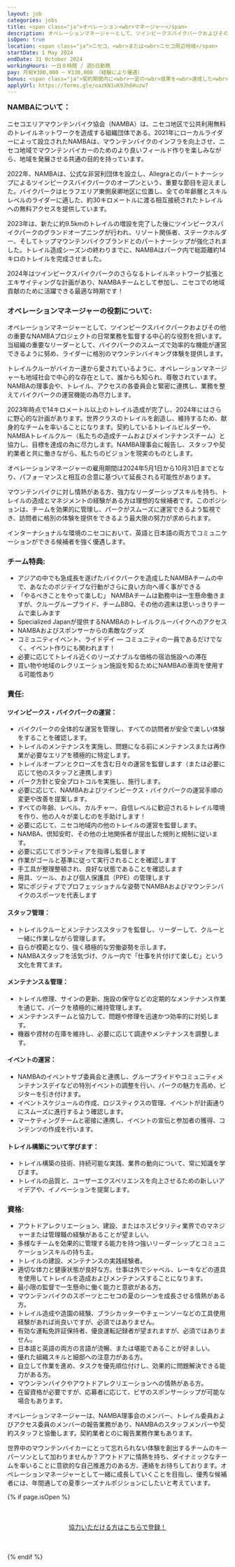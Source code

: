 ```yaml
---
layout: job
categories: jobs
title: <span class="ja">オペレーション<wbr>マネージャー</span>
description: オペレーションマネージャーとして、ツインピークスバイクパークおよびその他の重要なNAMBAプロジェクトの日常業務を監督する中心的な役割を担います。当組織の重要なリーダーとして、バイクパークのスムーズで効率的な機能が運営できるように努め、ライダーに格別のマウンテンバイキング体験を提供します
isOpen: true
location: <span class="ja">ニセコ、<wbr>または<wbr>ニセコ周辺地域</span>
startDate: 1 May 2024
endDate: 31 October 2024
workingHours: 一日８時間 / 週5日勤務
pay: 月給¥300,000 ~ ¥330,000 （経験により優遇）
bonus: <span class="ja">契約期間内に<wbr>一定の<wbr>成果を<wbr>達成した<wbr>方には<wbr>最大100,000円の<wbr>報酬が<wbr>支給</span>
applyUrl: https://forms.gle/oazKN1uK9Jh6Huzw7
---
```

<h3 style="margin-top:0;" id="about-namba"><span class="ja">NAMBAに<wbr>ついて<wbr>：</span></h3>

<span class="ja">ニセコエリアマウンテンバイク協会<wbr>（NAMBA）は、<wbr>ニセコ地区で<wbr>公共利用無料の<wbr>トレイルネットワークを<wbr>造成する<wbr>組織団体である。<wbr>2021年に<wbr>ローカルライダーに<wbr>よって<wbr>設立された<wbr>NAMBAは、<wbr>マウンテンバイクの<wbr>インフラを<wbr>向上させ、<wbr>ニセコ地域で<wbr>マウンテンバイカーの<wbr>ためのより<wbr>良い<wbr>フィールド作りを<wbr>楽しみながら、<wbr> 地域を<wbr>発展させる<wbr>共通の<wbr>目的を<wbr>持っています。</span>

<span class="ja">2022年、<wbr>NAMBAは、<wbr>公式な<wbr>非営利団体を<wbr>設立し、<wbr>Allegraとの<wbr>パートナーシップに<wbr>よる<wbr>ツインピークスバイクパークの<wbr>オープンと<wbr>いう、<wbr>重要な<wbr>節目を<wbr>迎えました。<wbr>バイクパークは<wbr>ヒラフエリア東側泉卿地区に<wbr>位置し、<wbr>全ての<wbr>年齢層と<wbr>スキルレベルの<wbr>ライダーに<wbr>適した、<wbr>約30キロメートルに<wbr>渡る<wbr>相互接続された<wbr>トレイルへの<wbr>無料アクセスを<wbr>提供しています。</span>

<span class="ja">2023年は、<wbr>新たに<wbr>約9.5kmの<wbr>トレイルの<wbr>増設を<wbr>完了した<wbr>後に<wbr>ツインピークスバイクパークの<wbr>グランドオープニングが<wbr>行われ、<wbr>リゾート関係者、<wbr>ステークホルダー、<wbr>そして<wbr>トップマウンテンバイクブランドとの<wbr>パートナーシップが<wbr>強化されました。<wbr>トレイル造成シーズンの<wbr>終わりまでに、<wbr>NAMBAは<wbr>パーク内で<wbr>総距離約14キロの<wbr>トレイルを<wbr>完成させました。</span>

<span class="ja">2024年は<wbr>ツインピークスバイクパークの<wbr>さらなる<wbr>トレイルネットワーク拡張と<wbr>エキサイティングな<wbr>計画が<wbr>あり、<wbr>NAMBAチームと<wbr>して<wbr>参加し、<wbr>ニセコでの<wbr>地域貢献の<wbr>ために<wbr>活躍できる<wbr>最適な<wbr>時期です！</span>

### <span class="ja">オペレーションマネージャーの<wbr>役割に<wbr>ついて<wbr>:</span>

<span class="ja">オペレーションマネージャーと<wbr>して、<wbr>ツインピークスバイクパークおよび<wbr>その<wbr>他の<wbr>重要な<wbr>NAMBAプロジェクトの<wbr>日常業務を<wbr>監督する<wbr>中心的な<wbr>役割を<wbr>担います。<wbr>当組織の<wbr>重要な<wbr>リーダーと<wbr>して、<wbr>バイクパークの<wbr>スムーズで<wbr>効率的な<wbr>機能が<wbr>運営できるように<wbr>努め、<wbr>ライダーに<wbr>格別の<wbr>マウンテンバイキング体験を<wbr>提供します。</span>

<span class="ja">トレイルクルーが<wbr>バイカー達から<wbr>愛されているように、<wbr>オペレーションマネージャーも<wbr>地域社会で<wbr>中心的な<wbr>存在と<wbr>して、<wbr>誰からも<wbr>知られ、<wbr>尊敬されています。<wbr>NAMBAの<wbr>理事会や、<wbr>トレイル、<wbr>アクセスの<wbr>各委員会と<wbr>緊密に<wbr>連携し、<wbr>業務を<wbr>整えて<wbr>バイクパークの<wbr>運営機能の<wbr>為尽力します。</span>

<span class="ja">2023年時点で<wbr>14キロメートル以上の<wbr>トレイル造成が<wbr>完了し、<wbr>2024年には<wbr>さらに<wbr>野心的な<wbr>計画が<wbr>あります。<wbr>世界クラスの<wbr>トレイルを<wbr>創造し、<wbr>維持する<wbr>ため、<wbr>献身的な<wbr>チームを<wbr>率いる<wbr>ことになります。<wbr>契約している<wbr>トレイルビルダーや、<wbr>NAMBAトレイルクルー<wbr>（<wbr>私たちの<wbr>造成チーム<wbr>およびメインテナンスチーム）と<wbr>協力し、<wbr>目標を<wbr>達成の<wbr>為に<wbr>尽力します。<wbr>NAMBA理事会に<wbr>報告し、<wbr>スタッフや<wbr>契約業者と<wbr>共に<wbr>働きながら、<wbr>私たちの<wbr>ビジョンを<wbr>現実の<wbr>ものとします。</span>

<span class="ja">オペレーションマネージャーの<wbr>雇用期間は<wbr>2024年5月<wbr>1日から<wbr>10月31日までとなり、<wbr>パフォーマンスと<wbr>相互の<wbr>合意に<wbr>基づいて<wbr>延長される<wbr>可能性が<wbr>あります。</span>

<span class="ja">マウンテンバイクに<wbr>対し情熱が<wbr>ある<wbr>方、<wbr>強力な<wbr>リーダーシップスキルを<wbr>持ち、<wbr>トレイルの<wbr>造成と<wbr>マネジメントの<wbr>経験が<wbr>ある<wbr>方は<wbr>理想的な<wbr>候補者です。<wbr>この<wbr>ポジションは、<wbr>チームを<wbr>効果的に<wbr>管理し、<wbr>パークが<wbr>スムーズに<wbr>運営できるよう<wbr>監視でき、<wbr>訪問者に<wbr>格別の<wbr>体験を<wbr>提供を<wbr>できるよう<wbr>最大限の<wbr>努力が<wbr>求められます。</span>

<span class="ja">インターナショナルな<wbr>環境の<wbr>ニセコに<wbr>おいて、<wbr>英語と<wbr>日本語の<wbr>両方で<wbr>コミュニケーションが<wbr>できる<wbr>候補者を<wbr>強く<wbr>優遇します。</span>

### チーム特典:

- <span class="ja">アジアの<wbr>中でも<wbr>急成長を<wbr>遂げた<wbr>バイクパークを<wbr>造成した<wbr>NAMBAチームの<wbr>中で、<wbr>あなたの<wbr>ポジテイブな<wbr>行動が<wbr>さらに<wbr>良い<wbr>方向へ<wbr>導く<wbr>事が<wbr>できる</span>
- <span class="ja"><wbr>「やるべき<wbr>ことを<wbr>やって<wbr>楽しむ」 NAMBAチームは<wbr>勤務中は<wbr>一生懸命<wbr>働きますが、<wbr>クルーグループライド、<wbr>チームBBQ、<wbr>その<wbr>他の<wbr>週末は<wbr>思いっきりチームで<wbr>楽しみます</span>
- <span class="ja">Specialized Japanが<wbr>提供する<wbr>NAMBAの<wbr>トレイルクルーバイクへの<wbr>アクセス</span>
- <span class="ja">NAMBAおよびスポンサーからの<wbr>素敵な<wbr>グッズ</span>
- <span class="ja">コミュニティイベント、<wbr>ライドデイ — コミュニティの<wbr>一員であるだけでなく、<wbr>イベント作りにも<wbr>関われます！</span>
- <span class="ja">必要に<wbr>応じて<wbr>トレイル近くの<wbr>リーズナブルな<wbr>価格の<wbr>宿泊施設への<wbr>滞在</span>
- <span class="ja">買い物や<wbr>地域の<wbr>レクリエーション施設を<wbr>知る<wbr>ために<wbr>NAMBAの<wbr>車両を<wbr>使用する<wbr>可能性あり</span>

### 責任:

#### <span class="ja">ツインピークス・バイクパークの<wbr>運営：</span>

- <span class="ja">バイクパークの<wbr>全体的な<wbr>運営を<wbr>管理し、<wbr>すべての<wbr>訪問者が<wbr>安全で<wbr>楽しい<wbr>体験を<wbr>する<wbr>ことを<wbr>確認します。</span>
- <span class="ja">トレイルの<wbr>メンテナンスを<wbr>実施し、<wbr>問題に<wbr>なる<wbr>前に<wbr>メンテナンスまたは<wbr>再作業が<wbr>必要な<wbr>エリアを<wbr>積極的に<wbr>特定します。</span>
- <span class="ja">トレイルオープンと<wbr>クローズを<wbr>含む<wbr>日々の<wbr>運営を<wbr>監督します<wbr>（または<wbr>必要に<wbr>応じて<wbr>他の<wbr>スタッフと<wbr>連携します）</span>
- <span class="ja">パーク方針と<wbr>安全プロトコルを<wbr>実施し、<wbr>施行します。</span>
- <span class="ja">必要に<wbr>応じて、<wbr>NAMBAおよびツインピークス・バイクパークの<wbr>運営手順の<wbr>変更や<wbr>改善を<wbr>提案します。</span>
- <span class="ja">すべての<wbr>年齢、<wbr>レベル、<wbr>カルチャー、<wbr>自信レベルに<wbr>歓迎される<wbr>トレイル環境を<wbr>作り、<wbr>他の<wbr>人々が<wbr>楽しむのを<wbr>手助けします！</span>
- <span class="ja">必要に<wbr>応じて、<wbr>ニセコ地域内の<wbr>他の<wbr>トレイルの<wbr>運営を<wbr>監督します。</span>
- <span class="ja">NAMBA、<wbr>倶知安町、<wbr>その<wbr>他の<wbr>土地関係者が<wbr>提出した<wbr>規則と<wbr>規制に<wbr>従います。</span>
- <span class="ja">必要に<wbr>応じて<wbr>ボランティアを<wbr>指導し監督します</span>
- <span class="ja">作業が<wbr>ゴールと<wbr>基準に<wbr>従って<wbr>実行される<wbr>ことを<wbr>確認します</span>
- <span class="ja">手工具が<wbr>整理整頓され、<wbr>良好な<wbr>状態である<wbr>ことを<wbr>確認します</span>
- <span class="ja">用具、<wbr>ツール、<wbr>および個人保護具<wbr>（PPE）の<wbr>管理します</span>
- <span class="ja">常に<wbr>ポジティブで<wbr>プロフェッショナルな<wbr>姿勢で<wbr>NAMBAおよびマウンテンバイクの<wbr>スポーツを<wbr>代表します</span>

#### スタッフ管理：

- <span class="ja">トレイルクルーと<wbr>メンテナンススタッフを<wbr>監督し、<wbr>リーダーして、<wbr>クルーと<wbr>一緒に<wbr>作業しながら<wbr>管理します。</span>
- <span class="ja">自らが<wbr>模範となり、<wbr>強く<wbr>積極的な<wbr>労働姿勢を<wbr>示します。</span>
- <span class="ja">NAMBAスタッフを<wbr>活気づけ、<wbr>クルー内で<wbr>「仕事を<wbr>片付けて<wbr>楽しむ」と<wbr>いう<wbr>文化を<wbr>育てます。</span>

#### メンテナンス＆管理：

- <span class="ja">トレイル修理、<wbr>サインの<wbr>更新、<wbr>施設の<wbr>保守などの<wbr>定期的な<wbr>メンテナンス作業を<wbr>通じて、<wbr>パークを<wbr>積極的に<wbr>維持管理します。</span>
- <span class="ja">メンテナンスチームと<wbr>協力して、<wbr>問題や<wbr>修理を<wbr>迅速かつ効率的に<wbr>対処します。</span>
- <span class="ja">機器や<wbr>資材の<wbr>在庫を<wbr>維持し、<wbr>必要に<wbr>応じて<wbr>調達や<wbr>メンテナンスを<wbr>調整します。</span>

#### <span class="ja">イベントの<wbr>運営：</span>

- <span class="ja">NAMBAの<wbr>イベントサブ委員会と<wbr>連携し、<wbr>グループライドや<wbr>コミュニティメンテナンスデイなどの<wbr>特別イベントの<wbr>調整を<wbr>行い、<wbr>パークの<wbr>魅力を<wbr>高め、<wbr>ビジターを<wbr>引き付けます。</span>
- <span class="ja">イベントスケジュールの<wbr>作成、<wbr>ロジスティクスの<wbr>管理、<wbr>イベントが<wbr>計画通りに<wbr>スムーズに<wbr>進行するよう<wbr>確認します。</span>
- <span class="ja">マーケティングチームと<wbr>密接に<wbr>連携し、<wbr>イベントの<wbr>宣伝と<wbr>参加者の<wbr>獲得、<wbr>コンテンツの<wbr>作成を<wbr>行います。</span>

#### <span class="ja">トレイル構築に<wbr>ついて<wbr>学びます<wbr>：</span>

- <span class="ja">トレイル構築の<wbr>技術、<wbr>持続可能な<wbr>実践、<wbr>業界の<wbr>動向に<wbr>ついて、<wbr>常に<wbr>知識を<wbr>学びます。</span>
- <span class="ja">トレイルの<wbr>品質と、<wbr>ユーザーエクスペリエンスを<wbr>向上させる<wbr>ための<wbr>新しい<wbr>アイデアや、<wbr>イノベーションを<wbr>提案します。</span>

### 資格:

- <span class="ja">アウトドアレクリエーション、<wbr>建設、<wbr>または<wbr>ホスピタリティ業界での<wbr>マネジャーまたは<wbr>管理職の<wbr>経験が<wbr>ある<wbr>ことが<wbr>望ましい。</span>
- <span class="ja">多様な<wbr>チームを<wbr>効果的に<wbr>管理する<wbr>能力を<wbr>持つ<wbr>強いリーダーシップと<wbr>コミュニケーションスキルの<wbr>持ち主。</span>
- <span class="ja">トレイルの<wbr>建設、<wbr>メンテナンスの<wbr>実践経験者。</span>
- <span class="ja">適切な<wbr>体力と<wbr>健康状態が<wbr>良好な方。<wbr>仕事は<wbr>外で<wbr>シャベル、<wbr>レーキなどの<wbr>道具を<wbr>使用して<wbr>トレイルを<wbr>造成およびメンテナンスすることになります。</span>
- <span class="ja"><wbr>最小限の<wbr>監督で<wbr>一生懸命に<wbr>働く<wbr>能力と<wbr>意欲が<wbr>ある方。</span>
- <span class="ja">マウンテンバイクの<wbr>スポーツと<wbr>ニセコの<wbr>夏の<wbr>シーンを<wbr>成長させる<wbr>情熱が<wbr>ある方。</span>
- <span class="ja">トレイル造成や<wbr>造園の<wbr>経験、<wbr>ブラシカッターや<wbr>チェーンソーなどの<wbr>工具使用経験が<wbr>あれば<wbr>尚良いですが、<wbr>必須では<wbr>ありません。</span>
- <span class="ja">有効な<wbr>運転免許証保持者、<wbr>優良運転記録者が<wbr>望まれますが、<wbr>必須では<wbr>ありません。</span>
- <span class="ja">日本語と<wbr>英語の<wbr>両方の<wbr>言語が<wbr>流暢、<wbr>または<wbr>堪能である<wbr>ことが<wbr>好ましい。</span>
- <span class="ja">優れた<wbr>組織スキルと<wbr>細部への<wbr>注意力が<wbr>ある方。</span>
- <span class="ja">自立して<wbr>作業を<wbr>進め、<wbr>タスクを<wbr>優先順位付けし、<wbr>効果的に<wbr>問題解決できる<wbr>能力が<wbr>ある方。</span>
- <span class="ja">マウンテンバイクや<wbr>アウトドアレクリエーションへの<wbr>情熱が<wbr>ある方。</span>
- <span class="ja">在留資格が<wbr>必要ですが、<wbr>応募者に<wbr>応じて、<wbr>ビザの<wbr>スポンサーシップが<wbr>可能な<wbr>場合も<wbr>あります。</span>

<span class="ja">オペレーションマネージャーは、<wbr>NAMBA理事会の<wbr>メンバー、<wbr>トレイル委員およびアクセス委員の<wbr>メンバーの<wbr>報告業務が<wbr>あり、<wbr>NAMBAの<wbr>スタッフメンバーや<wbr>契約スタッフと<wbr>協働します。<wbr>契約業者とのに<wbr>報告業務作業も<wbr>あります。</span>

<span class="ja">世界中の<wbr>マウンテンバイカーに<wbr>とって<wbr>忘れられない<wbr>体験を<wbr>創出する<wbr>チームの<wbr>キーパーソンと<wbr>して<wbr>加わりませんか？<wbr>アウトドアに<wbr>情熱を<wbr>持ち、<wbr>ダイナミックな<wbr>チームを<wbr>率いる<wbr>ことに<wbr>意欲的な<wbr>自己推進力の<wbr>ある<wbr>方、<wbr>連絡を<wbr>お待ちしております。<wbr>オペレーションマネージャーと<wbr>して<wbr>一緒に<wbr>成長していく<wbr>ことを<wbr>目指し、<wbr>優秀な<wbr>候補者には、<wbr>年間通しての<wbr>夏季シーズナルポジションに<wbr>したいと<wbr>考えています。</span>

{% if page.isOpen %}
<div style="text-align:center; margin:50px 0;">
  <a class="btn btn-primary" href="{{- page.applyUrl -}}" target="_blank"><span class="ja">協力いただける<wbr>方は<wbr>こちらで<wbr>登録！</span></a>
</div>
{% endif %}

